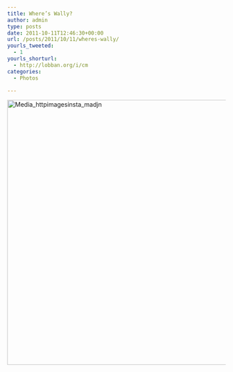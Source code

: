 ```yaml
---
title: Where’s Wally?
author: admin
type: posts
date: 2011-10-11T12:46:30+00:00
url: /posts/2011/10/11/wheres-wally/
yourls_tweeted:
  - 1
yourls_shorturl:
  - http://lobban.org/i/cm
categories:
  - Photos

---
```

<div class='posterous_autopost'>
  <a href="http://instagr.am/p/P0HBu/"></p> 
  
  <div class='p_embed p_image_embed'>
    <a href="http://posterous.com/getfile/files.posterous.com/nonimage/GlIvauzimpEDxCpgogxvpnmzDjBeczpfdjIAskuzmGtEenlqgAFlBxFtAsip/media_httpimagesinsta_mADjn.jpg.scaled1000.jpg"><img alt="Media_httpimagesinsta_madjn" height="612" src="https://posterous.com/getfile/files.posterous.com/nonimage/GlIvauzimpEDxCpgogxvpnmzDjBeczpfdjIAskuzmGtEenlqgAFlBxFtAsip/media_httpimagesinsta_mADjn.jpg.scaled1000.jpg" width="612" /></a>
  </div>
  
  <p>
    </a></div>